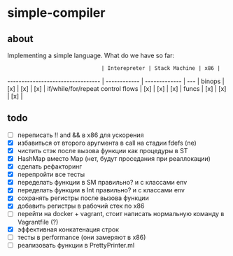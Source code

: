 # simple-compiler
## about

Implementing a simple language.
What do we have so far:

                                  | Interepreter | Stack Machine | x86 |
--------------------------------- | ------------ | ------------- | --- |
binops                            | [x]          | [x]           | [x] |
if/while/for/repeat control flows | [x]          | [x]           | [x] |
funcs                             | [x]          | [x]           | [x] |

## todo

- [ ] переписать !! and && в x86 для ускорения
- [x] избавиться от второго аругмента в call на стадии fdefs (ne)
- [x] чистить стэк после вызова функции как процедуры в ST
- [x] HashMap вместо Map (нет, будут проседания при реаллокации)
- [x] сделать рефакторинг
- [x] перепройти все тесты
- [x] переделать функции в SM правильно? и с классами env
- [x] переделать функции в Int правильно? и с классами env
- [x] сохранять регистры после вызова функции
- [x] добавить регистры в рабочий стек по x86
- [ ] перейти на docker + vagrant, стоит написать нормальную команду в Vagrantfile (?)
- [x] эффективная конкатенация строк
- [ ] тесты в performance (они замеряют в x86)
- [ ] реализовать функции в PrettyPrinter.ml
